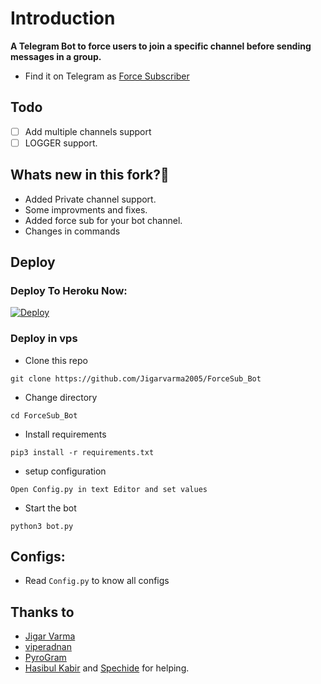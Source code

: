 # Introduction
**A Telegram Bot to force users to join a specific channel before sending messages in a group.**
- Find it on Telegram as [Force Subscriber](https://t.me/ForceSubscriber_UBot)

## Todo
- [ ] Add multiple channels support
- [ ] LOGGER support.

## Whats new in this fork?🤔
- Added Private channel support.
- Some improvments and fixes.
- Added force sub for your bot channel.
- Changes in commands

## Deploy

### Deploy To Heroku Now:
[![Deploy](https://www.herokucdn.com/deploy/button.svg)](https://heroku.com/deploy?template=https://github.com/Jigarvarma2005/ForceSub_Bot)

### Deploy in vps
- Clone this repo
```
git clone https://github.com/Jigarvarma2005/ForceSub_Bot
```
- Change directory
```
cd ForceSub_Bot
```
- Install requirements
```
pip3 install -r requirements.txt
```
- setup configuration
```
Open Config.py in text Editor and set values
```
- Start the bot
```
python3 bot.py
```
## Configs:
- Read `Config.py` to know all configs

## Thanks to
- [Jigar Varma](https://github.com/Jigarvarma2005)
- [viperadnan](https://github.com/viperadnan-git)
- [PyroGram](https://PyroGram.org)
- [Hasibul Kabir](https://GitHub.com/hasibulkabir) and [Spechide](https://GitHub.com/spechide) for helping.
